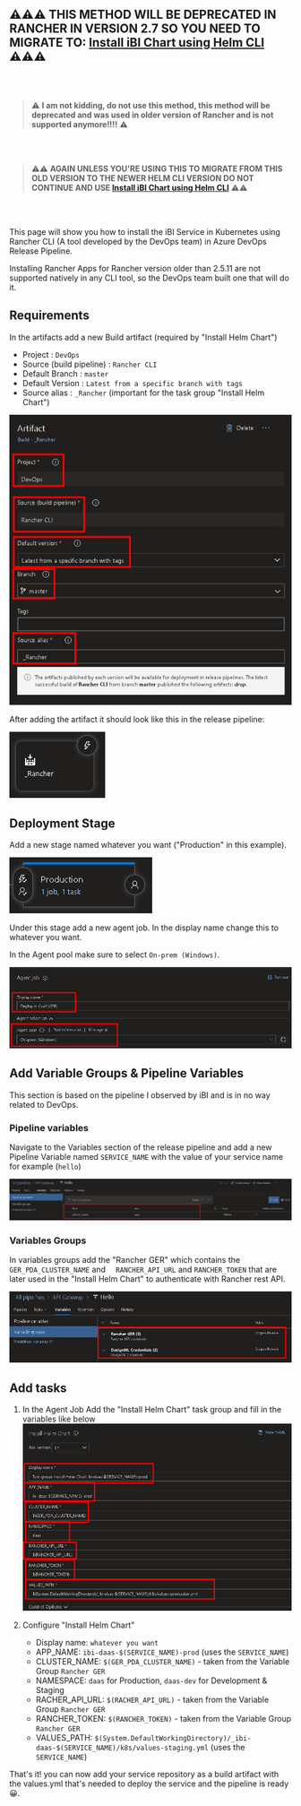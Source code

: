 ## ⚠️⚠️⚠️ THIS METHOD WILL BE DEPRECATED IN RANCHER IN **VERSION 2.7** SO YOU NEED TO MIGRATE TO: [Install iBI Chart using Helm CLI](Install%20iBI%20Chart%20using%20Helm%20CLI.md) ⚠️⚠️⚠️

<br><br>

> ⚠️ **I am not kidding, do not use this method, this method will be deprecated and was used in older version of Rancher and is not supported anymore!!!!** ⚠️

<br><br>

> ⚠️⚠️ **AGAIN UNLESS YOU'RE USING THIS TO MIGRATE FROM THIS OLD VERSION TO THE NEWER HELM CLI VERSION DO NOT CONTINUE AND USE [Install iBI Chart using Helm CLI](Install%20iBI%20Chart%20using%20Helm%20CLI.md)** ⚠️⚠️

<br><br>


This page will show you how to install the iBI Service in Kubernetes using Rancher CLI (A tool developed by the DevOps team) in Azure DevOps Release Pipeline.

Installing Rancher Apps for Rancher version older than 2.5.11 are not supported natively in any CLI tool, so the DevOps team built one that will do it.
## Requirements

In the artifacts add a new Build artifact (required by "Install Helm Chart")

* Project : `DevOps`
* Source (build pipeline) : `Rancher CLI`
* Default Branch : `master`
* Default Version : `Latest from a specific branch with tags`
* Source alias : `_Rancher` (important for the task group "Install Helm Chart")

![](Pasted%20image%2020231024130327.png)

After adding the artifact it should look like this in the release pipeline:

![](Pasted%20image%2020231024103329.png)

## Deployment Stage

Add a new stage named whatever you want ("Production" in this example).

![](Pasted%20image%2020231024103406.png)

Under this stage add a new agent job.
In the display name change this to whatever you want.

In the Agent pool make sure to select `On-prem (Windows)`.

![](Pasted%20image%2020231024103427.png)

## Add Variable Groups & Pipeline Variables

This section is based on the pipeline I observed by iBI and is in no way related to DevOps.
### Pipeline variables

Navigate to the Variables section of the release pipeline and add a new Pipeline Variable named `SERVICE_NAME` with the value of your service name for example (`hello`)


![](Pasted%20image%2020231024102957.png)

### Variables Groups

In variables groups add the "Rancher GER" which contains the `GER_PDA_CLUSTER_NAME` and `  RANCHER_API_URL` and `RANCHER_TOKEN` that are later used in the "Install Helm Chart" to authenticate with Rancher rest API.

![](Pasted%20image%2020231024103015.png)

## Add tasks

1. In the Agent Job Add the "Install Helm Chart" task group and fill in the variables like below
![](Pasted%20image%2020231024103601.png)

2. Configure "Install Helm Chart"
	* Display name: `whatever you want`
	* APP_NAME: `ibi-daas-$(SERVICE_NAME)-prod` (uses the `SERVICE_NAME`)
	* CLUSTER_NAME: `$(GER_PDA_CLUSTER_NAME)` - taken from the Variable Group `Rancher GER`
	* NAMESPACE: `daas` for Production, `daas-dev` for Development & Staging
	* RACHER_API_URL:  `$(RACHER_API_URL)` - taken from the Variable Group `Rancher GER`
	* RANCHER_TOKEN:  `$(RANCHER_TOKEN)` - taken from the Variable Group `Rancher GER`
	* VALUES_PATH: `$(System.DefaultWorkingDirectory)/_ibi-daas-$(SERVICE_NAME)/k8s/values-staging.yml` (uses the `SERVICE_NAME`)

That's it! you can now add your service repository as a build artifact with the values.yml that's needed to deploy the service and the pipeline is ready 😀.